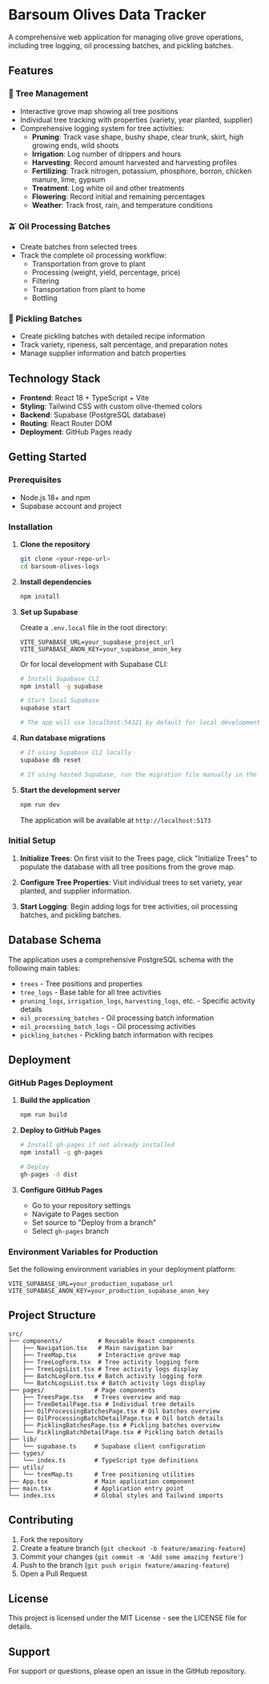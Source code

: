 # Barsoum Olives Data Tracker

A comprehensive web application for managing olive grove operations, including tree logging, oil processing batches, and pickling batches.

## Features

### 🌳 Tree Management
- Interactive grove map showing all tree positions
- Individual tree tracking with properties (variety, year planted, supplier)
- Comprehensive logging system for tree activities:
  - **Pruning**: Track vase shape, bushy shape, clear trunk, skirt, high growing ends, wild shoots
  - **Irrigation**: Log number of drippers and hours
  - **Harvesting**: Record amount harvested and harvesting profiles
  - **Fertilizing**: Track nitrogen, potassium, phosphore, borron, chicken manure, lime, gypsum
  - **Treatment**: Log white oil and other treatments
  - **Flowering**: Record initial and remaining percentages
  - **Weather**: Track frost, rain, and temperature conditions

### 🫒 Oil Processing Batches
- Create batches from selected trees
- Track the complete oil processing workflow:
  - Transportation from grove to plant
  - Processing (weight, yield, percentage, price)
  - Filtering
  - Transportation from plant to home
  - Bottling

### 🥒 Pickling Batches
- Create pickling batches with detailed recipe information
- Track variety, ripeness, salt percentage, and preparation notes
- Manage supplier information and batch properties

## Technology Stack

- **Frontend**: React 18 + TypeScript + Vite
- **Styling**: Tailwind CSS with custom olive-themed colors
- **Backend**: Supabase (PostgreSQL database)
- **Routing**: React Router DOM
- **Deployment**: GitHub Pages ready

## Getting Started

### Prerequisites

- Node.js 18+ and npm
- Supabase account and project

### Installation

1. **Clone the repository**
   ```bash
   git clone <your-repo-url>
   cd barsoum-olives-logs
   ```

2. **Install dependencies**
   ```bash
   npm install
   ```

3. **Set up Supabase**
   
   Create a `.env.local` file in the root directory:
   ```env
   VITE_SUPABASE_URL=your_supabase_project_url
   VITE_SUPABASE_ANON_KEY=your_supabase_anon_key
   ```

   Or for local development with Supabase CLI:
   ```bash
   # Install Supabase CLI
   npm install -g supabase
   
   # Start local Supabase
   supabase start
   
   # The app will use localhost:54321 by default for local development
   ```

4. **Run database migrations**
   ```bash
   # If using Supabase CLI locally
   supabase db reset
   
   # If using hosted Supabase, run the migration file manually in the SQL editor
   ```

5. **Start the development server**
   ```bash
   npm run dev
   ```

   The application will be available at `http://localhost:5173`

### Initial Setup

1. **Initialize Trees**: On first visit to the Trees page, click "Initialize Trees" to populate the database with all tree positions from the grove map.

2. **Configure Tree Properties**: Visit individual trees to set variety, year planted, and supplier information.

3. **Start Logging**: Begin adding logs for tree activities, oil processing batches, and pickling batches.

## Database Schema

The application uses a comprehensive PostgreSQL schema with the following main tables:

- `trees` - Tree positions and properties
- `tree_logs` - Base table for all tree activities
- `pruning_logs`, `irrigation_logs`, `harvesting_logs`, etc. - Specific activity details
- `oil_processing_batches` - Oil processing batch information
- `oil_processing_batch_logs` - Oil processing activities
- `pickling_batches` - Pickling batch information with recipes

## Deployment

### GitHub Pages Deployment

1. **Build the application**
   ```bash
   npm run build
   ```

2. **Deploy to GitHub Pages**
   ```bash
   # Install gh-pages if not already installed
   npm install -g gh-pages
   
   # Deploy
   gh-pages -d dist
   ```

3. **Configure GitHub Pages**
   - Go to your repository settings
   - Navigate to Pages section
   - Set source to "Deploy from a branch"
   - Select `gh-pages` branch

### Environment Variables for Production

Set the following environment variables in your deployment platform:

```env
VITE_SUPABASE_URL=your_production_supabase_url
VITE_SUPABASE_ANON_KEY=your_production_supabase_anon_key
```

## Project Structure

```
src/
├── components/          # Reusable React components
│   ├── Navigation.tsx   # Main navigation bar
│   ├── TreeMap.tsx      # Interactive grove map
│   ├── TreeLogForm.tsx  # Tree activity logging form
│   ├── TreeLogsList.tsx # Tree activity logs display
│   ├── BatchLogForm.tsx # Batch activity logging form
│   └── BatchLogsList.tsx # Batch activity logs display
├── pages/              # Page components
│   ├── TreesPage.tsx   # Trees overview and map
│   ├── TreeDetailPage.tsx # Individual tree details
│   ├── OilProcessingBatchesPage.tsx # Oil batches overview
│   ├── OilProcessingBatchDetailPage.tsx # Oil batch details
│   ├── PicklingBatchesPage.tsx # Pickling batches overview
│   └── PicklingBatchDetailPage.tsx # Pickling batch details
├── lib/
│   └── supabase.ts     # Supabase client configuration
├── types/
│   └── index.ts        # TypeScript type definitions
├── utils/
│   └── treeMap.ts      # Tree positioning utilities
├── App.tsx             # Main application component
├── main.tsx            # Application entry point
└── index.css           # Global styles and Tailwind imports
```

## Contributing

1. Fork the repository
2. Create a feature branch (`git checkout -b feature/amazing-feature`)
3. Commit your changes (`git commit -m 'Add some amazing feature'`)
4. Push to the branch (`git push origin feature/amazing-feature`)
5. Open a Pull Request

## License

This project is licensed under the MIT License - see the LICENSE file for details.

## Support

For support or questions, please open an issue in the GitHub repository.
